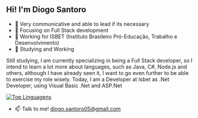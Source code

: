 ## Hi! I'm Diogo Santoro

- 💭 Very communicative and able to lead if its necessary
- 🔎 Focusing on Full Stack development    
- 🔭 Working for ISBET (Instituto Brasileiro Pró-Educação, Trabalho e Desenvolvimento)
- 🌱 Studying and Working






Still studying, I am currently specializing in being a Full Stack developer, so I intend to learn a lot more about languages, such as Java, C#, Node.js and others, although I have already seen it, I want to go even further to be able to exercise my role wisely. Today, I am a Developer at Isbet as .Net Developer, using Visual Basic .Net and ASP.Net







[![Top Linguagens](https://github-readme-stats.vercel.app/api/top-langs/?username=Diogo-Santoro&theme=dark&layout=compact)](https://github.com/anuraghazra/github-readme-stats)


- 📫 Talk to me! diogo.santoro05@gmail.com




